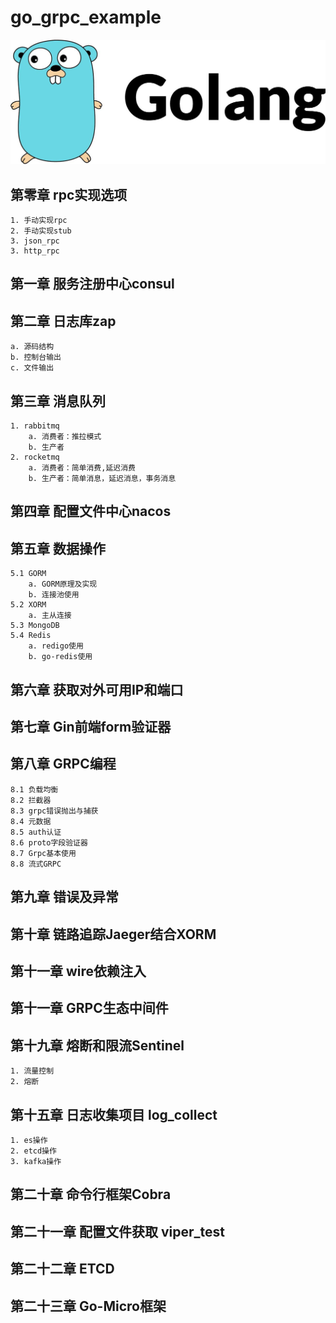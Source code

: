# go_grpc_example
![grpc](./img/golang.jpeg)
## 第零章 rpc实现选项
    1. 手动实现rpc
    2. 手动实现stub
    3. json_rpc
    3. http_rpc
## 第一章 服务注册中心consul
## 第二章 日志库zap
    a. 源码结构
    b. 控制台输出
    c. 文件输出
## 第三章 消息队列
    1. rabbitmq
        a. 消费者：推拉模式
        b. 生产者
    2. rocketmq
        a. 消费者：简单消费,延迟消费
        b. 生产者：简单消息，延迟消息，事务消息
## 第四章 配置文件中心nacos
## 第五章 数据操作
    5.1 GORM
        a. GORM原理及实现 
        b. 连接池使用
    5.2 XORM
        a. 主从连接
    5.3 MongoDB
    5.4 Redis
        a. redigo使用
        b. go-redis使用
## 第六章 获取对外可用IP和端口
## 第七章 Gin前端form验证器
## 第八章 GRPC编程 
    8.1 负载均衡
    8.2 拦截器
    8.3 grpc错误抛出与捕获
    8.4 元数据
    8.5 auth认证
    8.6 proto字段验证器
    8.7 Grpc基本使用
    8.8 流式GRPC
## 第九章 错误及异常
## 第十章 链路追踪Jaeger结合XORM
## 第十一章 wire依赖注入
## 第十一章 GRPC生态中间件
## 第十九章 熔断和限流Sentinel
    1. 流量控制
    2. 熔断
## 第十五章 日志收集项目 log_collect
    1. es操作
    2. etcd操作
    3. kafka操作
## 第二十章 命令行框架Cobra  
## 第二十一章 配置文件获取 viper_test
## 第二十二章 ETCD
## 第二十三章 Go-Micro框架 




